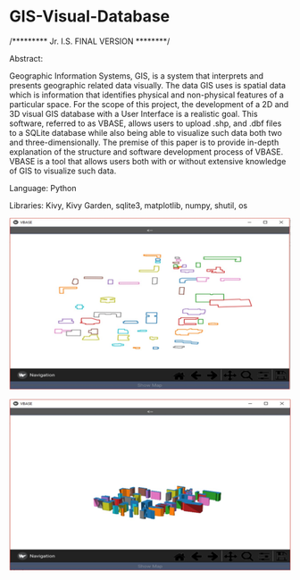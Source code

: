# GIS-Visual-Database
/********* Jr. I.S. FINAL VERSION ********/


Abstract:

Geographic Information Systems, GIS, is a system that interprets and presents geographic related data visually. The data GIS uses is spatial data which is information that identifies physical and non-physical features of a particular space. For the scope of this project, the development of a 2D and 3D visual GIS database with a User Interface is a realistic goal. This software, referred to as VBASE, allows users to upload .shp, and .dbf files to a SQLite database while also being able to visualize such data both two and three-dimensionally. The premise of this paper is to provide in-depth explanation of the structure and software development process of VBASE. VBASE is a tool that allows users both with or without extensive knowledge of GIS to visualize such data.


Language: Python

Libraries: Kivy, Kivy Garden, sqlite3, matplotlib, numpy, shutil, os


![alt text](https://github.com/bbrownrichardson/GIS-Visual-Database/blob/master/Screenshots/VisualScreen%202D.jpg "Shapefile visualized in 2D")


![alt text](https://github.com/bbrownrichardson/GIS-Visual-Database/blob/master/Screenshots/VisualScreen%203D.jpg "Shapefile visualized in 3D")


